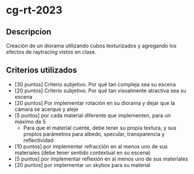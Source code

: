# cg-rt-2023

## Descripcion
 Creación de un diorama utilizando cubos texturizados y agregando los efectos de raytracing vistos en clase.


## Criterios utilizados
* [30 puntos] Criterio subjetivo. Por qué tan compleja sea su escena
* [20 puntos] Criterio subjetivo. Por qué tan visualmente atractiva sea su escena
* [20 puntos] Por implementar rotación en su diorama y dejar que la cámara se acerque y aleje
* [5 puntos] por cada material diferente que implementen, para un máximo de 5
    * Para que el material cuente, debe tener su propia textura, y sus propios parámetros para albedo, specular, transparencia y reflectividad
* [10 puntos] por implementar refracción en al menos uno de sus materiales (debe tener sentido contextual en su escena)
* [5 puntos] por implementar reflexión en al menos uno de sus materiales
* [20 puntos] por implementar un skybox para su material
